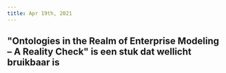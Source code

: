 ```yaml
---
title: Apr 19th, 2021
---
```


## "Ontologies in the Realm of Enterprise Modeling – A Reality Check" is een stuk dat wellicht bruikbaar is
